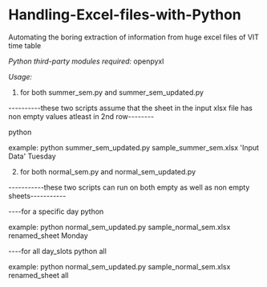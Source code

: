 # Handling-Excel-files-with-Python
Automating the boring extraction of information from huge excel files of VIT time table

*Python third-party modules required:* openpyxl

*Usage:*

1. for both summer_sem.py and summer_sem_updated.py

  ----------these two scripts assume that the sheet in the input xlsx file has non empty values atleast in 2nd row--------

  python <python script name with extension> <xlsx file name with extension> <sheet name inside xlsx file> <day required>

  example:
  python summer_sem_updated.py sample_summer_sem.xlsx 'Input Data' Tuesday

2. for both normal_sem.py and normal_sem_updated.py

  -----------these two scripts can run on both empty as well as non empty sheets-----------

  ----for a specific day
  python <python script name with extension> <xlsx file name with extension> <sheet name inside xlsx file> <day required>

  example:
  python normal_sem_updated.py sample_normal_sem.xlsx renamed_sheet Monday

  ----for all day_slots
  python <python script name with extension> <xlsx file name with extension> <sheet name inside xlsx file> all

  example:
  python normal_sem_updated.py sample_normal_sem.xlsx renamed_sheet all
